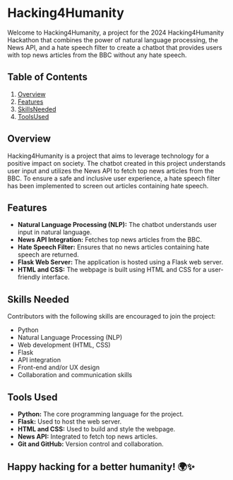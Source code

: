 # Hacking4Humanity

Welcome to Hacking4Humanity, a project for the 2024 Hacking4Humanity Hackathon that combines the power of natural language processing, the News API, and a hate speech filter to create a chatbot that provides users with top news articles from the BBC without any hate speech. 

## Table of Contents
1. [Overview](#overview)
2. [Features](#features)
3. [SkillsNeeded](#skillsneeded)
4. [ToolsUsed](#toolsused)


## Overview
Hacking4Humanity is a project that aims to leverage technology for a positive impact on society. The chatbot created in this project understands user input and utilizes the News API to fetch top news articles from the BBC. To ensure a safe and inclusive user experience, a hate speech filter has been implemented to screen out articles containing hate speech.

## Features
- **Natural Language Processing (NLP):** The chatbot understands user input in natural language.
- **News API Integration:** Fetches top news articles from the BBC.
- **Hate Speech Filter:** Ensures that no news articles containing hate speech are returned.
- **Flask Web Server:** The application is hosted using a Flask web server.
- **HTML and CSS:** The webpage is built using HTML and CSS for a user-friendly interface.

## Skills Needed
Contributors with the following skills are encouraged to join the project:
- Python
- Natural Language Processing (NLP)
- Web development (HTML, CSS)
- Flask
- API integration
- Front-end and/or UX design
- Collaboration and communication skills

## Tools Used
- **Python:** The core programming language for the project.
- **Flask:** Used to host the web server.
- **HTML and CSS:** Used to build and style the webpage.
- **News API:** Integrated to fetch top news articles.
- **Git and GitHub:** Version control and collaboration.

## Happy hacking for a better humanity! 🌍✨
